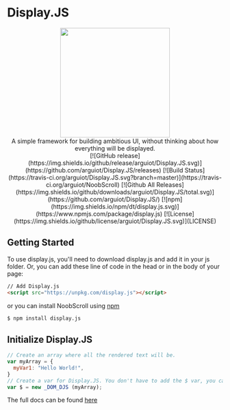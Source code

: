 # Display.JS
  <center><img src="https://rawgit.com/arguiot/Display.JS/master/docs/img/logo.svg" width="256">
<br/>
A simple framework for building ambitious UI, without thinking about how everything will be displayed.
<br/>
[![GitHub release](https://img.shields.io/github/release/arguiot/Display.JS.svg)](https://github.com/arguiot/Display.JS/releases)
[![Build Status](https://travis-ci.org/arguiot/Display.JS.svg?branch=master)](https://travis-ci.org/arguiot/NoobScroll)
[![Github All Releases](https://img.shields.io/github/downloads/arguiot/Display.JS/total.svg)](https://github.com/arguiot/Display.JS/)
[![npm](https://img.shields.io/npm/dt/display.js.svg)](https://www.npmjs.com/package/display.js)
[![License](https://img.shields.io/github/license/arguiot/Display.JS.svg)](LICENSE)
  

</center>

## Getting Started

To use display.js, you'll need to download display.js and add it in your js folder. Or, you can add these line of code in the head or in the body of your page:
```html
// Add Display.js
<script src="https://unpkg.com/display.js"></script>
```
or you can install NoobScroll using [npm](https://npmjs.com/package/noobscroll)
```bash
$ npm install display.js
```

## Initialize Display.JS

```javascript
// Create an array where all the rendered text will be.
var myArray = {
  myVar1: "Hello World!",
}
// Create a var for Display.JS. You don't have to add the $ var, you can change the name.
var $ = new _DOM_DJS (myArray);
```

The full docs can be found [here](https://github.com/arguiot/Display.JS/wiki)
